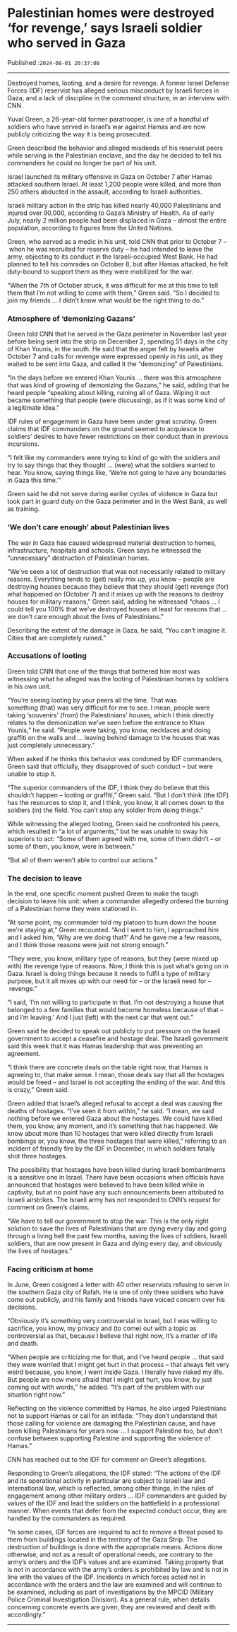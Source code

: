 # Palestinian homes were destroyed ‘for revenge,’ says Israeli soldier who served in Gaza

Published :`2024-08-01 20:37:08`

---

Destroyed homes, looting, and a desire for revenge. A former Israel Defense Forces (IDF) reservist has alleged serious misconduct by Israeli forces in Gaza, and a lack of discipline in the command structure, in an interview with CNN.

Yuval Green, a 26-year-old former paratrooper, is one of a handful of soldiers who have served in Israel’s war against Hamas and are now publicly criticizing the way it is being prosecuted.

Green described the behavior and alleged misdeeds of his reservist peers while serving in the Palestinian enclave, and the day he decided to tell his commanders he could no longer be part of his unit.

Israel launched its military offensive in Gaza on October 7 after Hamas attacked southern Israel. At least 1,200 people were killed, and more than 250 others abducted in the assault, according to Israeli authorities.

Israeli military action in the strip has killed nearly 40,000 Palestinians and injured over 90,000, according to Gaza’s Ministry of Health. As of early July, nearly 2 million people had been displaced in Gaza – almost the entire population, according to figures from the United Nations.

Green, who served as a medic in his unit, told CNN that prior to October 7 – when he was recruited for reserve duty – he had intended to leave the army, objecting to its conduct in the Israeli-occupied West Bank. He had planned to tell his comrades on October 8, but after Hamas attacked, he felt duty-bound to support them as they were mobilized for the war.

“When the 7th of October struck, it was difficult for me at this time to tell them that I’m not willing to come with them,” Green said. “So I decided to join my friends … I didn’t know what would be the right thing to do.”

### Atmosphere of ‘demonizing Gazans’

Green told CNN that he served in the Gaza perimeter in November last year before being sent into the strip on December 2, spending 51 days in the city of Khan Younis, in the south. He said that the anger felt by Israelis after October 7 and calls for revenge were expressed openly in his unit, as they waited to be sent into Gaza, and called it the “demonizing” of Palestinians.

“In the days before we entered Khan Younis … there was this atmosphere that was kind of growing of demonizing the Gazans,” he said, adding that he heard people “speaking about killing, ruining all of Gaza. Wiping it out became something that people (were discussing), as if it was some kind of a legitimate idea.”

IDF rules of engagement in Gaza have been under great scrutiny. Green claims that IDF commanders on the ground seemed to acquiesce to soldiers’ desires to have fewer restrictions on their conduct than in previous incursions.

“I felt like my commanders were trying to kind of go with the soldiers and try to say things that they thought … (were) what the soldiers wanted to hear. You know, saying things like, ‘We’re not going to have any boundaries in Gaza this time.’”

Green said he did not serve during earlier cycles of violence in Gaza but took part in guard duty on the Gaza perimeter and in the West Bank, as well as training.

### ‘We don’t care enough’ about Palestinian lives

The war in Gaza has caused widespread material destruction to homes, infrastructure, hospitals and schools. Green says he witnessed the “unnecessary” destruction of Palestinian homes.

“We’ve seen a lot of destruction that was not necessarily related to military reasons. Everything tends to (get) really mix up, you know – people are destroying houses because they believe that they should (get) revenge (for) what happened on (October 7) and it mixes up with the reasons to destroy houses for military reasons,” Green said, adding he witnessed “chaos … I could tell you 100% that we’ve destroyed houses at least for reasons that … we don’t care enough about the lives of Palestinians.”

Describing the extent of the damage in Gaza, he said, “You can’t imagine it. Cities that are completely ruined.”

### Accusations of looting

Green told CNN that one of the things that bothered him most was witnessing what he alleged was the looting of Palestinian homes by soldiers in his own unit.

“You’re seeing looting by your peers all the time. That was something (that) was very difficult for me to see. I mean, people were taking ‘souvenirs’ (from) the Palestinians’ houses, which I think directly relates to the demonization we’ve seen before the entrance to Khan Younis,” he said. “People were taking, you know, necklaces and doing graffiti on the walls and … leaving behind damage to the houses that was just completely unnecessary.”

When asked if he thinks this behavior was condoned by IDF commanders, Green said that officially, they disapproved of such conduct – but were unable to stop it.

“The superior commanders of the IDF, I think they do believe that this shouldn’t happen – looting or graffiti,” Green said. “But I don’t think (the IDF) has the resources to stop it, and I think, you know, it all comes down to the soldiers (in) the field. You can’t stop any soldier from doing things.”

While witnessing the alleged looting, Green said he confronted his peers, which resulted in “a lot of arguments,” but he was unable to sway his superiors to act: “Some of them agreed with me, some of them didn’t – or some of them, you know, were in between.”

“But all of them weren’t able to control our actions.”

### The decision to leave

In the end, one specific moment pushed Green to make the tough decision to leave his unit: when a commander allegedly ordered the burning of a Palestinian home they were stationed in.

“At some point, my commander told my platoon to burn down the house we’re staying at,” Green recounted. “And I went to him, I approached him and I asked him, ‘Why are we doing that?’ And he gave me a few reasons, and I think those reasons were just not strong enough.”

“They were, you know, military type of reasons, but they (were mixed up with) the revenge type of reasons. Now, I think this is just what’s going on in Gaza. Israel is doing things because it needs to fulfil a type of military purpose, but it all mixes up with our need for – or the Israeli need for – revenge.”

“I said, ‘I’m not willing to participate in that. I’m not destroying a house that belonged to a few families that would become homeless because of that – and I’m leaving.’ And I just (left) with the next car that went out.”

Green said he decided to speak out publicly to put pressure on the Israeli government to accept a ceasefire and hostage deal. The Israeli government said this week that it was Hamas leadership that was preventing an agreement.

“I think there are concrete deals on the table right now, that Hamas is agreeing to, that make sense. I mean, those deals say that all the hostages would be freed – and Israel is not accepting the ending of the war. And this is crazy,” Green said.

Green added that Israel’s alleged refusal to accept a deal was causing the deaths of hostages. “I’ve seen it from within,” he said. “I mean, we said nothing before we entered Gaza about the hostages. We could have killed them, you know, any moment, and it’s something that has happened. We know about more than 10 hostages that were killed directly from Israeli bombings or, you know, the three hostages that were killed,” referring to an incident of friendly fire by the IDF in December, in which soldiers fatally shot three hostages.

The possibility that hostages have been killed during Israeli bombardments is a sensitive one in Israel. There have been occasions when officials have announced that hostages were believed to have been killed while in captivity, but at no point have any such announcements been attributed to Israeli airstrikes. The Israeli army has not responded to CNN’s request for comment on Green’s claims.

“We have to tell our government to stop the war. This is the only right solution to save the lives of Palestinians that are dying every day and going through a living hell the past few months, saving the lives of soldiers, Israeli soldiers, that are now present in Gaza and dying every day, and obviously the lives of hostages.”

### Facing criticism at home

In June, Green cosigned a letter with 40 other reservists refusing to serve in the southern Gaza city of Rafah. He is one of only three soldiers who have come out publicly, and his family and friends have voiced concern over his decisions.

“Obviously it’s something very controversial in Israel, but I was willing to sacrifice, you know, my privacy and (to come) out with a topic as controversial as that, because I believe that right now, it’s a matter of life and death.

“When people are criticizing me for that, and I’ve heard people … that said they were worried that I might get hurt in that process – that always felt very weird because, you know, I went inside Gaza. I literally have risked my life. But people are now more afraid that I might get hurt, you know, by just coming out with words,” he added. “It’s part of the problem with our situation right now.”

Reflecting on the violence committed by Hamas, he also urged Palestinians not to support Hamas or call for an intifada: “They don’t understand that those calling for violence are damaging the Palestinian cause, and have been killing Palestinians for years now … I support Palestine too, but don’t confuse between supporting Palestine and supporting the violence of Hamas.”

CNN has reached out to the IDF for comment on Green’s allegations.

Responding to Green’s allegations, the IDF stated: “The actions of the IDF and its operational activity in particular are subject to Israeli law and international law, which is reflected, among other things, in the rules of engagement among other military orders … IDF commanders are guided by values of the IDF ​​and lead the soldiers on the battlefield in a professional manner. When events that defer from the expected conduct occur, they are handled by the commanders as required.

“In some cases, IDF forces are required to act to remove a threat posed to them from buildings located in the territory of the Gaza Strip. The destruction of buildings is done with the appropriate means. Actions done otherwise, and not as a result of operational needs, are contrary to the army’s orders and the IDF’s values ​​and are examined. Taking property that is not in accordance with the army’s orders is prohibited by law and is not in line with the values ​​of the IDF. Incidents in which forces acted not in accordance with the orders and the law are examined and will continue to be examined, including as part of investigations by the MPCID (Military Police Criminal Investigation Division). As a general rule, when details concerning concrete events are given, they are reviewed and dealt with accordingly.”

---

